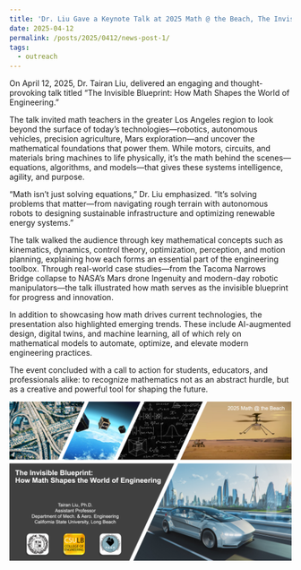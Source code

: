 ```yaml
---
title: 'Dr. Liu Gave a Keynote Talk at 2025 Math @ the Beach, The Invisible Blueprint: How Math Shapes the World of Engineering'
date: 2025-04-12
permalink: /posts/2025/0412/news-post-1/
tags:
  - outreach
---
```


On April 12, 2025, Dr. Tairan Liu, delivered an engaging and thought-provoking talk titled “The Invisible Blueprint: How Math Shapes the World of Engineering.”

The talk invited math teachers in the greater Los Angeles region to look beyond the surface of today’s technologies—robotics, autonomous vehicles, precision agriculture, Mars exploration—and uncover the mathematical foundations that power them. While motors, circuits, and materials bring machines to life physically, it’s the math behind the scenes—equations, algorithms, and models—that gives these systems intelligence, agility, and purpose.

“Math isn’t just solving equations,” Dr. Liu emphasized. “It’s solving problems that matter—from navigating rough terrain with autonomous robots to designing sustainable infrastructure and optimizing renewable energy systems.”

The talk walked the audience through key mathematical concepts such as kinematics, dynamics, control theory, optimization, perception, and motion planning, explaining how each forms an essential part of the engineering toolbox. Through real-world case studies—from the Tacoma Narrows Bridge collapse to NASA’s Mars drone Ingenuity and modern-day robotic manipulators—the talk illustrated how math serves as the invisible blueprint for progress and innovation.

In addition to showcasing how math drives current technologies, the presentation also highlighted emerging trends. These include AI-augmented design, digital twins, and machine learning, all of which rely on mathematical models to automate, optimize, and elevate modern engineering practices.

The event concluded with a call to action for students, educators, and professionals alike: to recognize mathematics not as an abstract hurdle, but as a creative and powerful tool for shaping the future.

![alt text](/images/2025-04-12-MathinEngineering.png "Math in Engineering")
